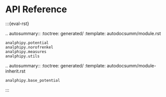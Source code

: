 # API Reference


:::{eval-rst}

.. autosummary::
    :toctree: generated/
    :template: autodocsumm/module.rst

    analphipy.potential
    analphipy.norofrenkel
    analphipy.measures
    analphipy.utils


.. autosummary::
    :toctree: generated/
    :template: autodocsumm/module-inherit.rst

    analphipy.base_potential
:::


<!-- ## Modules -->

<!-- :::{eval-rst} -->

<!-- .. HACK to build the docs, but not show them here -->
<!--     .. autosummary:: -->
<!--         :toctree: generated/ -->
<!--         :template: autodocsumm/module.rst -->

<!--         analphipy -->
<!--         analphipy.norofrenkel -->
<!--         analphipy.measures -->
<!--         analphipy.utils -->


<!--     .. autosummary:: -->
<!--         :toctree: generated/ -->
<!--         :template: autodocsumm/module-inherit.rst -->

<!--         analphipy.potentials_base -->
<!-- ::: -->


<!-- ## Reference -->

<!-- :::{eval-rst} -->

<!-- .. automodule:: analphipy -->
<!--     :noindex: -->
<!--     :no-members: -->
<!--     :autosummary: -->
<!--     :autosummary-members: -->

<!-- .. automodule:: analphipy.norofrenkel -->
<!--     :noindex: -->
<!--     :no-members: -->
<!--     :autosummary: -->
<!--     :autosummary-members: -->

<!-- .. automodule:: analphipy.measures -->
<!--     :noindex: -->
<!--     :no-members: -->
<!--     :autosummary: -->
<!--     :autosummary-members: -->


<!-- .. automodule:: analphipy.utils -->
<!--     :noindex: -->
<!--     :no-members: -->
<!--     :autosummary: -->
<!--     :autosummary-members: -->

<!-- .. automodule:: analphipy.potentials_base -->
<!--     :noindex: -->
<!--     :no-members: -->
<!--     :autosummary: -->
<!--     :autosummary-members: -->

<!-- ::: -->


<!-- ## Analysis -->

<!-- ### `norofrenkel` module -->

<!-- ```{eval-rst} -->
<!-- .. autosummary:: -->
<!--    :toctree: generated/ -->

<!--    NoroFrenkelPair -->

<!-- ``` -->

<!-- ```{eval-rst} -->
<!-- .. currentmodule:: analphipy.norofrenkel -->

<!-- .. autosummary:: -->
<!--    :toctree: generated/ -->

<!--    sig_nf -->
<!--    sig_nf_dbeta -->
<!--    lam_nf -->
<!--    lam_nf_dbeta -->

<!-- ``` -->

<!-- ### `measures` module -->

<!-- ```{eval-rst} -->
<!-- .. currentmodule:: analphipy.measures -->

<!-- .. autosummary:: -->
<!--    :toctree: generated/ -->

   <!-- Measures -->
   <!-- secondvirial -->
   <!-- secondvirial_dbeta -->
   <!-- secondvirial_sw -->
   <!-- diverg_kl_cont -->
   <!-- diverg_js_cont -->
<!-- ``` -->

<!-- ```{eval-rst} -->
<!-- .. currentmodule:: analphipy -->

<!-- .. autosummary:: -->
<!--     :toctree: generated/ -->
<!--     :template: module-custom.rst -->

<!--     measures -->
<!-- ``` -->

<!-- ### `utils` module -->

<!-- ```{eval-rst} -->
<!-- .. currentmodule:: analphipy.utils -->

<!-- .. autosummary:: -->
<!--    :toctree: generated/ -->

<!--    quad_segments -->
<!--    minimize_phi -->
<!-- ``` -->
<!-- ```{eval-rst} -->
<!-- .. currentmodule:: analphipy -->

<!-- .. autosummary:: -->
<!--     :toctree: generated/ -->
<!--     :template: module-custom.rst -->
<!--     :members: quad_segments, minimize_phi -->

<!--     utils -->
<!-- ``` -->
